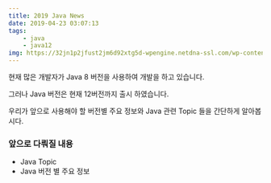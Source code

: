 ```yaml
---
title: 2019 Java News
date: 2019-04-23 03:07:13
tags: 
    - java
    - java12
img: https://32jn1p2jfust2jm6d92xtg5d-wpengine.netdna-ssl.com/wp-content/uploads/2019/03/Java-12logo.gif
---
```


현재 많은 개발자가 Java 8 버전을 사용하여 개발을 하고 있습니다.

그러나 Java 버전은 현재 12버전까지 출시 하였습니다.

우리가 앞으로 사용해야 할 버전별 주요 정보와 Java 관련 Topic 들을 간단하게 알아봅시다.

### 앞으로 다뤄질 내용

- Java Topic
- Java 버전 별 주요 정보



